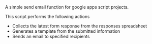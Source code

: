 A simple send email function for google apps script projects.

This script performs the following actions

- Collects the latest form response from the responses spreadsheet
- Generates a template from the submitted information
- Sends an email to specified recipients


